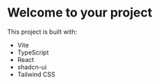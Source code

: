 # Welcome to your project

This project is built with:

- Vite
- TypeScript
- React
- shadcn-ui
- Tailwind CSS
